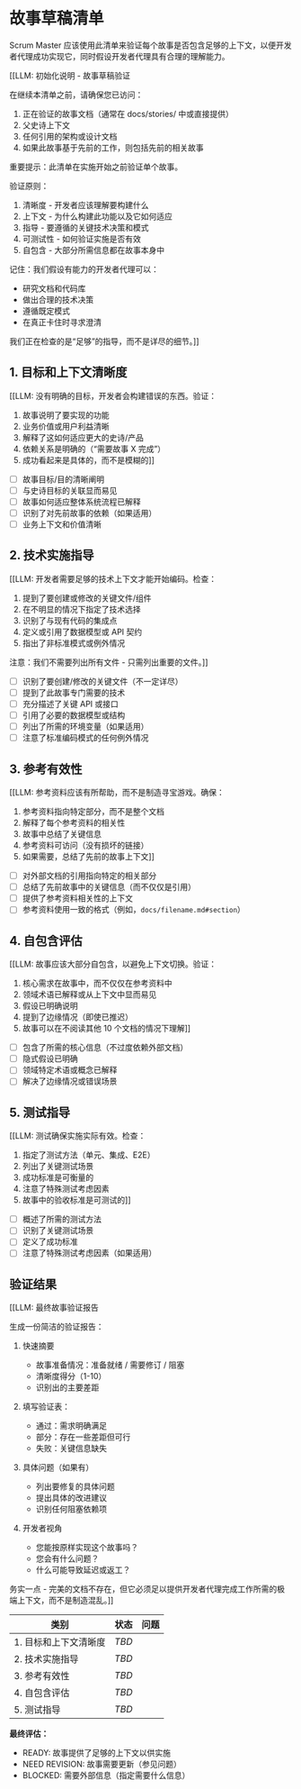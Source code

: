 # 故事草稿清单

Scrum Master 应该使用此清单来验证每个故事是否包含足够的上下文，以便开发者代理成功实现它，同时假设开发者代理具有合理的理解能力。

[[LLM: 初始化说明 - 故事草稿验证

在继续本清单之前，请确保您已访问：

1. 正在验证的故事文档（通常在 docs/stories/ 中或直接提供）
2. 父史诗上下文
3. 任何引用的架构或设计文档
4. 如果此故事基于先前的工作，则包括先前的相关故事

重要提示：此清单在实施开始之前验证单个故事。

验证原则：

1. 清晰度 - 开发者应该理解要构建什么
2. 上下文 - 为什么构建此功能以及它如何适应
3. 指导 - 要遵循的关键技术决策和模式
4. 可测试性 - 如何验证实施是否有效
5. 自包含 - 大部分所需信息都在故事本身中

记住：我们假设有能力的开发者代理可以：

- 研究文档和代码库
- 做出合理的技术决策
- 遵循既定模式
- 在真正卡住时寻求澄清

我们正在检查的是“足够”的指导，而不是详尽的细节。]]

## 1. 目标和上下文清晰度

[[LLM: 没有明确的目标，开发者会构建错误的东西。验证：

1. 故事说明了要实现的功能
2. 业务价值或用户利益清晰
3. 解释了这如何适应更大的史诗/产品
4. 依赖关系是明确的（“需要故事 X 完成”）
5. 成功看起来是具体的，而不是模糊的]]

- [ ] 故事目标/目的清晰阐明
- [ ] 与史诗目标的关联显而易见
- [ ] 故事如何适应整体系统流程已解释
- [ ] 识别了对先前故事的依赖（如果适用）
- [ ] 业务上下文和价值清晰

## 2. 技术实施指导

[[LLM: 开发者需要足够的技术上下文才能开始编码。检查：

1. 提到了要创建或修改的关键文件/组件
2. 在不明显的情况下指定了技术选择
3. 识别了与现有代码的集成点
4. 定义或引用了数据模型或 API 契约
5. 指出了非标准模式或例外情况

注意：我们不需要列出所有文件 - 只需列出重要的文件。]]

- [ ] 识别了要创建/修改的关键文件（不一定详尽）
- [ ] 提到了此故事专门需要的技术
- [ ] 充分描述了关键 API 或接口
- [ ] 引用了必要的数据模型或结构
- [ ] 列出了所需的环境变量（如果适用）
- [ ] 注意了标准编码模式的任何例外情况

## 3. 参考有效性

[[LLM: 参考资料应该有所帮助，而不是制造寻宝游戏。确保：

1. 参考资料指向特定部分，而不是整个文档
2. 解释了每个参考资料的相关性
3. 故事中总结了关键信息
4. 参考资料可访问（没有损坏的链接）
5. 如果需要，总结了先前的故事上下文]]

- [ ] 对外部文档的引用指向特定的相关部分
- [ ] 总结了先前故事中的关键信息（而不仅仅是引用）
- [ ] 提供了参考资料相关性的上下文
- [ ] 参考资料使用一致的格式（例如，`docs/filename.md#section`）

## 4. 自包含评估

[[LLM: 故事应该大部分自包含，以避免上下文切换。验证：

1. 核心需求在故事中，而不仅仅在参考资料中
2. 领域术语已解释或从上下文中显而易见
3. 假设已明确说明
4. 提到了边缘情况（即使已推迟）
5. 故事可以在不阅读其他 10 个文档的情况下理解]]

- [ ] 包含了所需的核心信息（不过度依赖外部文档）
- [ ] 隐式假设已明确
- [ ] 领域特定术语或概念已解释
- [ ] 解决了边缘情况或错误场景

## 5. 测试指导

[[LLM: 测试确保实施实际有效。检查：

1. 指定了测试方法（单元、集成、E2E）
2. 列出了关键测试场景
3. 成功标准是可衡量的
4. 注意了特殊测试考虑因素
5. 故事中的验收标准是可测试的]]

- [ ] 概述了所需的测试方法
- [ ] 识别了关键测试场景
- [ ] 定义了成功标准
- [ ] 注意了特殊测试考虑因素（如果适用）

## 验证结果

[[LLM: 最终故事验证报告

生成一份简洁的验证报告：

1. 快速摘要

   - 故事准备情况：准备就绪 / 需要修订 / 阻塞
   - 清晰度得分（1-10）
   - 识别出的主要差距

2. 填写验证表：

   - 通过：需求明确满足
   - 部分：存在一些差距但可行
   - 失败：关键信息缺失

3. 具体问题（如果有）

   - 列出要修复的具体问题
   - 提出具体的改进建议
   - 识别任何阻塞依赖项

4. 开发者视角
   - 您能按原样实现这个故事吗？
   - 您会有什么问题？
   - 什么可能导致延迟或返工？

务实一点 - 完美的文档不存在，但它必须足以提供开发者代理完成工作所需的极端上下文，而不是制造混乱。]]

| 类别                             | 状态 | 问题 |
| ------------------------------- | ------ | ------ |
| 1. 目标和上下文清晰度              | _TBD_  |        |
| 2. 技术实施指导                   | _TBD_  |        |
| 3. 参考有效性                     | _TBD_  |        |
| 4. 自包含评估                     | _TBD_  |        |
| 5. 测试指导                       | _TBD_  |        |

**最终评估：**

- READY: 故事提供了足够的上下文以供实施
- NEED REVISION: 故事需要更新（参见问题）
- BLOCKED: 需要外部信息（指定需要什么信息）

